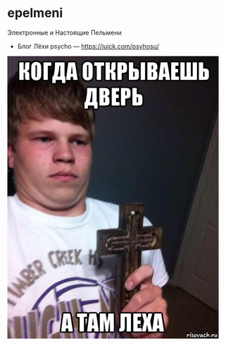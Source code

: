 # epelmeni
Электронные и Настоящие Пельмени

 * Блог Лёхи psycho — https://juick.com/psyhosu/

![Когда открываешь дверь А там Лёха](https://raw.githubusercontent.com/cheapfoods/epelmeni/main/pacan-s-krestom_114180848_orig_.jpg)
